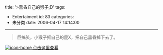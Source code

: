 title: '>熏昏自己的猴子;D'
tags:
  - Entertaiment
id: 83
categories:
  - 未分类
date: 2006-04-17 14:14:00
---

>巨搞笑，小猴子抠自己的屁X，把自己熏昏掉下去了。

[![icon-home](http://www.samuelchen.net/blog/wp-content/uploads/2006/03/home.gif) 点击这里查看](http://www.tvix.cn/play.php?v=OTsHQqW8GIJ&c=trv&page=1)